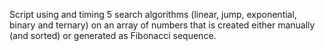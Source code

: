 Script using and timing 5 search algorithms (linear, jump, exponential, binary and ternary) on an array of numbers that is created either manually (and sorted) or generated as Fibonacci sequence.
